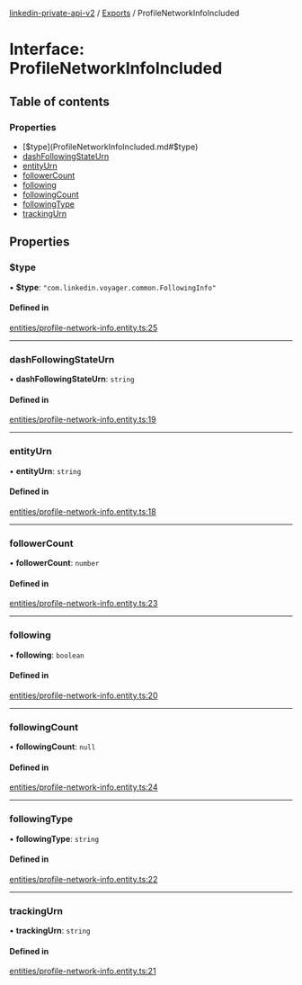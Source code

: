 [linkedin-private-api-v2](../README.md) / [Exports](../modules.md) / ProfileNetworkInfoIncluded

# Interface: ProfileNetworkInfoIncluded

## Table of contents

### Properties

- [$type](ProfileNetworkInfoIncluded.md#$type)
- [dashFollowingStateUrn](ProfileNetworkInfoIncluded.md#dashfollowingstateurn)
- [entityUrn](ProfileNetworkInfoIncluded.md#entityurn)
- [followerCount](ProfileNetworkInfoIncluded.md#followercount)
- [following](ProfileNetworkInfoIncluded.md#following)
- [followingCount](ProfileNetworkInfoIncluded.md#followingcount)
- [followingType](ProfileNetworkInfoIncluded.md#followingtype)
- [trackingUrn](ProfileNetworkInfoIncluded.md#trackingurn)

## Properties

### $type

• **$type**: ``"com.linkedin.voyager.common.FollowingInfo"``

#### Defined in

[entities/profile-network-info.entity.ts:25](https://github.com/akash-gupt/linkedin-private-api/blob/db337d2/src/entities/profile-network-info.entity.ts#L25)

___

### dashFollowingStateUrn

• **dashFollowingStateUrn**: `string`

#### Defined in

[entities/profile-network-info.entity.ts:19](https://github.com/akash-gupt/linkedin-private-api/blob/db337d2/src/entities/profile-network-info.entity.ts#L19)

___

### entityUrn

• **entityUrn**: `string`

#### Defined in

[entities/profile-network-info.entity.ts:18](https://github.com/akash-gupt/linkedin-private-api/blob/db337d2/src/entities/profile-network-info.entity.ts#L18)

___

### followerCount

• **followerCount**: `number`

#### Defined in

[entities/profile-network-info.entity.ts:23](https://github.com/akash-gupt/linkedin-private-api/blob/db337d2/src/entities/profile-network-info.entity.ts#L23)

___

### following

• **following**: `boolean`

#### Defined in

[entities/profile-network-info.entity.ts:20](https://github.com/akash-gupt/linkedin-private-api/blob/db337d2/src/entities/profile-network-info.entity.ts#L20)

___

### followingCount

• **followingCount**: ``null``

#### Defined in

[entities/profile-network-info.entity.ts:24](https://github.com/akash-gupt/linkedin-private-api/blob/db337d2/src/entities/profile-network-info.entity.ts#L24)

___

### followingType

• **followingType**: `string`

#### Defined in

[entities/profile-network-info.entity.ts:22](https://github.com/akash-gupt/linkedin-private-api/blob/db337d2/src/entities/profile-network-info.entity.ts#L22)

___

### trackingUrn

• **trackingUrn**: `string`

#### Defined in

[entities/profile-network-info.entity.ts:21](https://github.com/akash-gupt/linkedin-private-api/blob/db337d2/src/entities/profile-network-info.entity.ts#L21)
